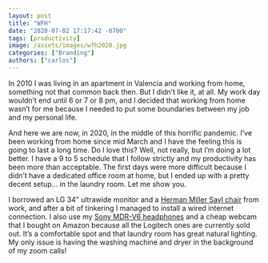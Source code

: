 ```yaml
---
layout: post
title: "WFH"
date: "2020-07-02 17:17:42 -0700"
tags: [productivity]
image: /assets/images/wfh2020.jpg
categories: ["Branding"]
authors: ["carlos"]
---
```

In 2010 I was living in an apartment in Valencia and working from home, something not that common back then. But I didn’t like it, at all. My work day wouldn’t end until 6 or 7 or 8 pm, and I decided that working from home wasn’t for me because I needed to put some boundaries between my job and my personal life.

And here we are now, in 2020, in the middle of this horrific pandemic. I’ve been working from home since mid March and I have the feeling this is going to last a long time. Do I love this? Well, not really, but I’m doing a lot better. I have a 9 to 5 schedule that I follow strictly and my productivity has been more than acceptable. The first days were more difficult because I didn’t have a dedicated office room at home, but I ended up with a pretty decent setup… in the laundry room. Let me show you.

I borrowed an LG 34” ultrawide monitor and a [Herman Miller Sayl chair](https://www.hermanmiller.com/products/seating/office-chairs/sayl-chairs/) from work, and after a bit of tinkering I managed to install a wired internet connection. I also use my [Sony MDR-V6 headphones](https://en.wikipedia.org/wiki/Sony_MDR-V6) and a cheap webcam that I bought on Amazon because all the Logitech ones are currently sold out. It’s a comfortable spot and that laundry room has great natural lighting. My only issue is having the washing machine and dryer in the background of my zoom calls!
